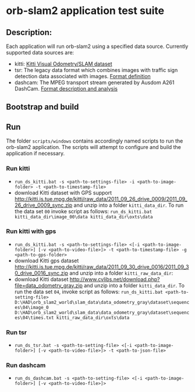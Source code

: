 # orb-slam2 application test suite

## Description:
Each application will run orb-slam2 using a specified data source. Currently supported data sources are:
- kitti: [Kitti Visual Odometry/SLAM dataset](http://www.cvlibs.net/datasets/kitti/eval_odometry.php)  
- tsr: The legacy data format which combines images with traffic sign detection data associated with images. [Format definition](https://jira.harman.com/jira/browse/INTHAD-191?filter=53275&jql=project%20%3D%20%22Highly%20Automated%20Driving%22%20AND%20%20labels%20in%20(Macs-SLAM-ORB2)%20AND%20assignee%20%3D%20PTavse%20ORDER%20BY%20created%20DESC) 
- dashcam: The MPEG transport stream generated by Ausdom A261 DashCam. [Format description and analysis](https://jira.harman.com/jira/browse/INTHAD-183?filter=53275&jql=project%20%3D%20%22Highly%20Automated%20Driving%22%20AND%20%20labels%20in%20(Macs-SLAM-ORB2)%20AND%20description%20~%20Ausdom%20ORDER%20BY%20created%20DESC)

## Bootstrap and build

## Run

The folder `scripts/windows` contains accordingly named scripts to run the orb-slam2 application. The scripts will attempt to configure and build the application if necessary.  

### Run kitti
* `run_ds_kitti.bat -s <path-to-settings-file> -i <path-to-image-folder> -t <path-to-timestamp-file>`
* download Kitti dataset with GPS support http://kitti.is.tue.mpg.de/kitti/raw_data/2011_09_26_drive_0009/2011_09_26_drive_0009_sync.zip and unzip into a folder `kitti_data_dir`. To run the data set `00` invoke script as follows: `run_ds_kitti.bat kitti_data_dir\image_00\data kitti_data_dir\oxts\data`

### Run kitti with gps
* `run_ds_kitti.bat -s <path-to-settings-file> <[-i <path-to-image-folder>] [-v <path-to-video-file>]> -t <path-to-timestamp-file> -g <path-to-gps-folder> `
* download Kitti gps dataset http://kitti.is.tue.mpg.de/kitti/raw_data/2011_09_30_drive_0016/2011_09_30_drive_0016_sync.zip and unzip into a folder `kitti_raw_data_dir`:
* download Kitti dataset http://www.cvlibs.net/download.php?file=data_odometry_gray.zip and unzip into a folder `kitti_data_dir`.
To run the data set `04`, invoke script as follows: `run_ds_kitti.bat <path-to-setting-file> D:\HAD\orb_slam2_world\slam_data\data_odometry_gray\dataset\sequences\04\image_0 D:\HAD\orb_slam2_world\slam_data\data_odometry_gray\dataset\sequences\04\times.txt kitti_raw_data_dir\oxts\data`

### Run tsr
* `run_ds_tsr.bat -s <path-to-setting-file> <[-i <path-to-image-folder>] [-v <path-to-video-file>]> -t <path-to-json-file>`   

### Run dashcam
* `run_ds_dashcam.bat -s <path-to-setting-file> <[-i <path-to-image-folder>] [-v <path-to-video-file>]>`